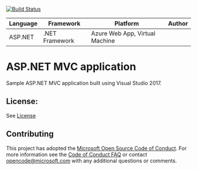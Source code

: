 [![Build Status](https://dev.azure.com/CodeCrafter96/Consolidamento_pipelines/_apis/build/status/Dotnet%20%E2%80%93%20aspnet%20%E2%80%93%20webappWithTests?branchName=master)](https://dev.azure.com/CodeCrafter96/Consolidamento_pipelines/_build/latest?definitionId=4&branchName=master)

| Language | Framework | Platform | Author |
| -------- | -------- |--------|--------|
| ASP.NET | .NET Framework | Azure Web App, Virtual Machine| |


# ASP.NET MVC application

Sample ASP.NET MVC application built using Visual Studio 2017.

## License:

See [License](#)

## Contributing

This project has adopted the [Microsoft Open Source Code of Conduct](https://opensource.microsoft.com/codeofconduct/). For more information see the [Code of Conduct FAQ](https://opensource.microsoft.com/codeofconduct/faq/) or contact [opencode@microsoft.com](mailto:opencode@microsoft.com) with any additional questions or comments.

